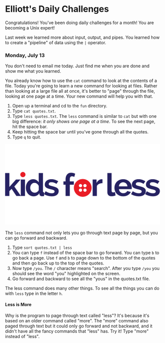 # Elliott's Daily Challenges

Congratulations!  You've been doing daily challenges for a month!  You are becoming a Unix expert!

Last week we learned more about input, output, and pipes.  You learned how to create a "pipeline" of data using
the `|` operator.


### Monday, July 13

You don't need to email me today.  Just find me when you are done and show me what you learned.

You already know how to use the `cat` command to look at the contents of a file.  Today you're going to learn a new command for looking at files.  Rather than looking at a large file all at once, it's better to "page" through the file, looking at one page at a time.  Your new command will help you with that.

1. Open up a terminal and cd to the `fun` directory.
2. Type `cat quotes.txt`.
3. Type `less quotes.txt`.
   The `less` command is similar to `cat` but with one big difference: _it only shows one page at a time_.  To see the next page, hit the space bar.
4. Keep hitting the space bar until you've gone through all the quotes.
5. Type `q` to quit.

![less](images/less.png)

The `less` command not only lets you go through text page by page, but you can go forward and backward.
1. Type `sort quotes.txt | less`
2. You can type `f` instead of the space bar to go forward.  You can type `b` to go back a page.  Use `f` and `b` to page down to the bottom of the quotes and then go back up to the top of the quotes.
3. Now type `/you`.  The `/` character means "search".  After you type `/you` you should see the word "you" highlighted on the screen.
4. Go forward and backward to see all the "yous" in the quotes.txt file.

The less command does many other things.  To see all the things you can do with `less` type in the letter `h`.  

#### Less is More

Why is the program to page through text called "less"?  It's because it's based on an older command called "more".  The "more" command also paged through text but it could only go forward and not backward, and it didn't have all the fancy commands that "less" has.  Try it!  Type "more" instead of "less".

